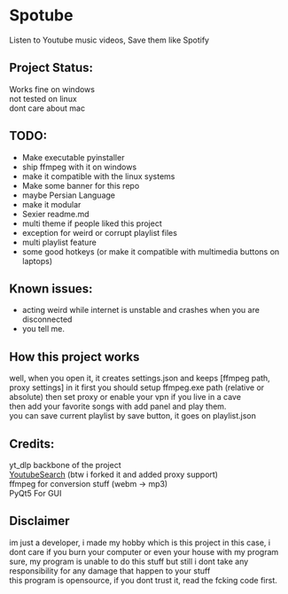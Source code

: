 # Spotube
Listen to Youtube music videos, Save them like Spotify

## Project Status:
Works fine on windows  
not tested on linux  
dont care about mac  

## TODO:
- Make executable pyinstaller  
- ship ffmpeg with it on windows  
- make it compatible with the linux systems  
- Make some banner for this repo  
- maybe Persian Language
- make it modular
- Sexier readme.md 
- multi theme if people liked this project
- exception for weird or corrupt playlist files
- multi playlist feature
- some good hotkeys (or make it compatible with multimedia buttons on laptops)

## Known issues:
- acting weird while internet is unstable and crashes when you are disconnected
- you tell me.

## How this project works
well, when you open it, it creates settings.json and keeps [ffmpeg path, proxy settings] in it
first you should setup ffmpeg.exe path (relative or absolute) then set proxy or enable your vpn if you live in a cave  
then add your favorite songs with add panel and play them.  
you can save current playlist by save button, it goes on playlist.json  

## Credits:
yt_dlp backbone of the project  
[YoutubeSearch](https://github.com/joetats/youtube_search) (btw i forked it and added proxy support)  
ffmpeg for conversion stuff (webm -> mp3)  
PyQt5 For GUI     

## Disclaimer
im just a developer, i made my hobby which is this project in this case, i dont care if you burn your computer or even your house with my program  
sure, my program is unable to do this stuff but still i dont take any responsibility for any damage that happen to your stuff  
this program is opensource, if you dont trust it, read the fcking code first.
